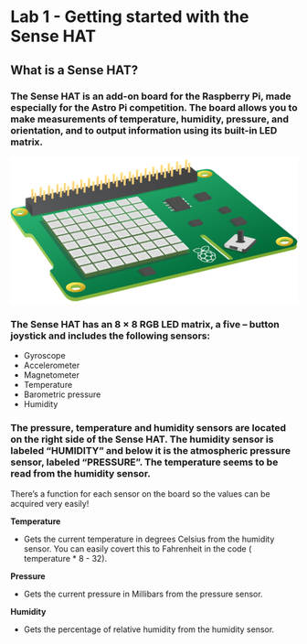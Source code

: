 # Lab 1 - Getting started with the Sense HAT

## What is a Sense HAT?

### The Sense HAT is an add-on board for the Raspberry Pi, made especially for the Astro Pi competition. The board allows you to make measurements of temperature, humidity, pressure, and orientation, and to output information using its built-in LED matrix.

![Image of Sense HAT](/images/sense-hat.png)

### The Sense HAT has an 8 × 8 RGB LED matrix, a five – button joystick and includes the following sensors:
- Gyroscope
- Accelerometer
- Magnetometer
- Temperature
- Barometric pressure
- Humidity

### The pressure, temperature and humidity sensors are located on the right side of the Sense HAT. The humidity sensor is labeled “HUMIDITY” and below it is the atmospheric pressure sensor, labeled “PRESSURE”. The temperature seems to be read from the humidity sensor.

There’s a function for each sensor on the board so the values can be acquired very easily!

**Temperature**
- Gets the current temperature in degrees Celsius from the humidity sensor.  You can easily covert this to Fahrenheit in the code ( temperature * 8 - 32).
 
**Pressure**
- Gets the current pressure in Millibars from the pressure sensor.
 
**Humidity**
- Gets the percentage of relative humidity from the humidity sensor.

